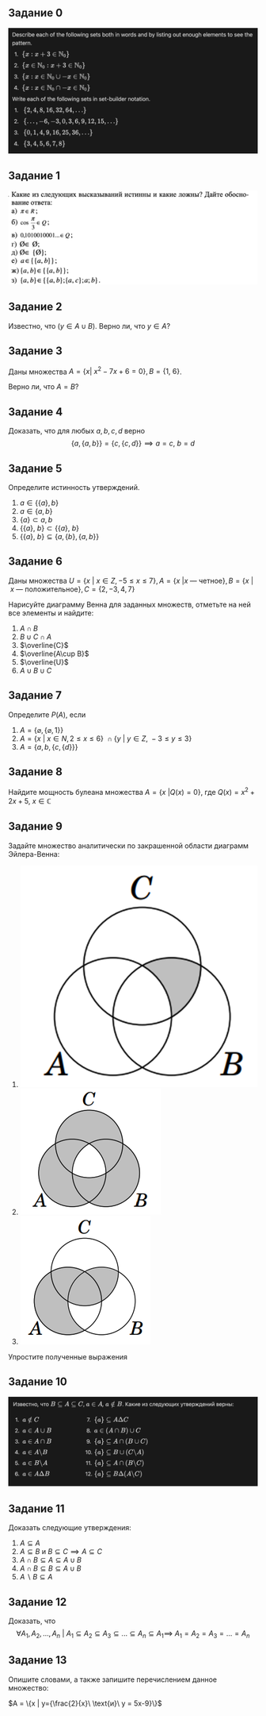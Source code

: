 ## Задание 0
![alt text](./Screenshot%202024-09-06%20at%2019.12.39.png)
## Задание 1

![alt text](./Screenshot%202024-09-06%20at%2018.39.09.png)

## Задание 2

Известно, что \($y \in A\cup B$\). Верно ли, что $y \in A$?

## Задание 3

Даны множества $A = \{x |\ x^2 - 7x + 6 = 0\}, B = \{1,\ 6\}$.

Верно ли, что $A = B$?

## Задание 4

Доказать, что для любых $a, b, c, d$ верно $$\{a, \{a,b\}\} = \{c,\{c,d\}\} \implies a = c,\ b = d$$

## Задание 5

Определите истинность утверждений. 
1) $a \in \{\{a\}, b\}$
2) $a \in \{a, b\}$
3) $\{a\} \subset {a,b}$
4) $\{\{a\},\ b\} \subset \{\{a\},\ b\}$
5) $\{\{a\},\ b\} \subseteq \{a, \{b\}, \{a,b\}\}$

## Задание 6

Даны множества $U = \{x\ |\ x \in Z, -5≤ x ≤ 7\}, A = \{x\ | x \text{ — четное}\}, B = \{x\ |\ x \text{ — положительное}\}, C = \{2,-3,4,7\}$

Нарисуйте диаграмму Венна для заданных множеств,
отметьте на ней все элементы и найдите:

1) $A \cap B$ 
2) $B \cup C \cap A$
3) $\overline{C}$
4) $\overline{A\cup B}$
5) $\overline{U}$
6) $A \cup B \cup C$


## Задание 7

Определите $P(A)$, если 
1) $A = \{\varnothing, \{\varnothing, 1\}\}$
2) $A = \{x\ |\ x\in N, 2 ≤ x ≤ 6\}\ \cap \{y\ |\ y \in Z,\ -3 ≤ y ≤3\}$
3) $A = \{a,b,\{c,\{d\}\}\}$

## Задание 8
Найдите мощность булеана множества $A = \{x\ |Q(x)=0\}$, где $Q(x) = x^2 + 2x + 5$, $x \in \mathbb{C}$

## Задание 9

Задайте множество аналитически по закрашенной области диаграмм Эйлера-Венна:

1) ![alt text](./image3.png)
2) ![alt text](./image2.png)
3) ![alt text](./image5.png)
 
Упростите полученные выражения


## Задание 10
![alt text](./Screenshot%202024-09-06%20at%2019.18.27.png)

## Задание 11
Доказать следующие утверждения:

1) $A \subseteq A$
2) $A \subseteq B \text{ и } B\subseteq C \implies A\subseteq C$
3) $A \cap B \subseteq A \subseteq A \cup B$ 
4) $A \cap B \subseteq B \subseteq A \cup B$
5) $A\backslash{B} \subseteq A$

## Задание 12

Доказать, что $$\forall A_1,A_2,...,A_n\  |\ A_1\subseteq A_2 \subseteq A_3\subseteq ... \subseteq A_n \subseteq A_1 \implies \ A_1 = A_2 = A_3=...=A_n$$


## Задание 13

Опишите словами, а также запишите перечислением данное множество:

$A = \{x | y={\frac{2}{x}\ \text{и}\ y = 5x-9}\}$
